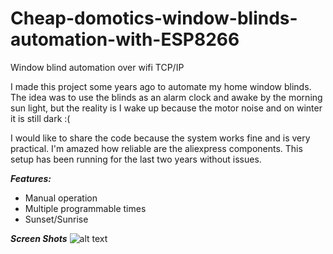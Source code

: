# Cheap-domotics-window-blinds-automation-with-ESP8266
Window blind automation over wifi TCP/IP

I made this project some years ago to automate my home window blinds. The idea was to use the blinds as an alarm clock and awake by the morning sun light, but the reality is I wake up because the motor noise and on winter it is still dark :(

I would like to share the code because the system works fine and is very practical. I'm amazed how reliable are the aliexpress components. This setup has been running for the last two years without issues.

***Features:***
- Manual operation
- Multiple programmable times
- Sunset/Sunrise

***Screen Shots***
![alt text](https://raw.githubusercontent.com/lobernat/Cheap-domotics-window-blinds-automation-with-ESP8266/Screenshots/main.png)

